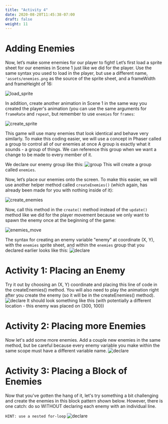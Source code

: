 ```yaml
---
title: "Activity 4"
date: 2020-08-20T11:45:38-07:00
draft: false
weight: 11
---
```


# Adding Enemies

Now, let’s make some enemies for our player to fight! Let’s first load a sprite sheet for our enemies in Scene 1 just like we did for the player. Use the same syntax you used to load in the player, but use a different name, `'assets/enemies.png` as the source of the sprite sheet, and a frameWidth and frameHeight of 16:

![load_sprite](../media/5/load_sprite.png)

In addition, create another animation in Scene 1 in the same way you created the player's animation (you can use the same arguments for `frameRate` and `repeat`, but remember to use `enemies` for `frames`:

![create_sprite](../media/5/create_sprite.png)

This game will use many enemies that look identical and behave very similarly. To make this coding easier, we will use a concept in Phaser called a group to control all of our enemies at once A group is exactly what it sounds - a group of things. We can reference this group when we want a change to be made to every member of it.

We declare our enemy group like this:
![group](../media/5/enemies-group.PNG)
This will create a group called `enemies`.

Now, let’s place our enemies onto the screen. To make this easier, we will use another helper method called `createEnemies()` (which again, has already been made for you with nothing inside of it):

![create_enemies](../media/5/create_enemies.png)

Now, call this method in the `create()` method instead of the `update()` method like we did for the player movement because we only want to spawn the enemy once at the beginning of the game:

![enemies_move](../media/5/enemies_move.png)

The syntax for creating an enemy variable "enemy" at coordinate (X, Y), with the `enemies` sprite sheet, and within the `enemies` group that you declared earlier looks like this:
![declare](../media/5/enemy-declare.PNG)

# Activity 1: Placing an Enemy

Try it out by choosing an (X, Y) coordinate and placing this line of code in the createEnemies() method. You will also need to play the animation right after you create the enemy (so it will be in the createEnemies() method).
![declare](../media/5/enemy-one.PNG)
It should look something like this (with potentially a different location - this enemy was placed on (300, 100))

# Activity 2: Placing more Enemies

Now let's add some more enemies. Add a couple new enemies in the same method, but be careful because every enemy variable you make within the same scope must have a different variable name.
![declare](../media/5/enemy-multiple.PNG)

# Activity 3: Placing a Block of Enemies

Now that you've gotten the hang of it, let's try something a bit challenging and create the enemies in this block pattern shown below. However, there is one catch: do so WITHOUT declaring each enemy with an individual line.

`HINT: use a nested for-loop`
![declare](../media/5/enemy-block.PNG)
